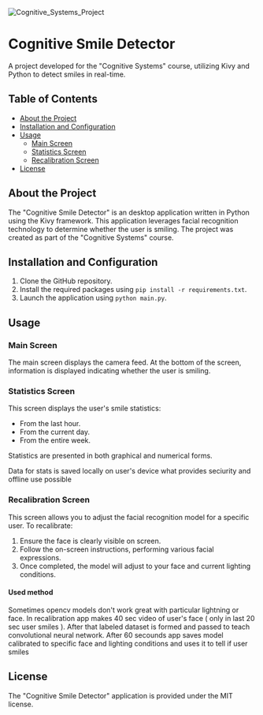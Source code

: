 ![Cognitive_Systems_Project](https://github.com/p3choco/CognitiveSystemsProject/assets/62072811/33a4fbef-dc7e-4a03-ab0e-791aca909972)

# Cognitive Smile Detector

A project developed for the "Cognitive Systems" course, utilizing Kivy and Python to detect smiles in real-time.

## Table of Contents
- [About the Project](#about-the-project)
- [Installation and Configuration](#installation-and-configuration)
- [Usage](#usage)
  * [Main Screen](#main-screen)
  * [Statistics Screen](#statistics-screen)
  * [Recalibration Screen](#recalibration-screen)
- [License](#license)

## About the Project
The "Cognitive Smile Detector" is an desktop application written in Python using the Kivy framework. This application leverages facial recognition technology to determine whether the user is smiling. The project was created as part of the "Cognitive Systems" course.

## Installation and Configuration
1. Clone the GitHub repository.
2. Install the required packages using `pip install -r requirements.txt`.
3. Launch the application using `python main.py`.

## Usage
### Main Screen
The main screen displays the camera feed. At the bottom of the screen, information is displayed indicating whether the user is smiling.

### Statistics Screen
This screen displays the user's smile statistics:
- From the last hour.
- From the current day.
- From the entire week.

Statistics are presented in both graphical and numerical forms.

Data for stats is saved locally on user's device what provides seciurity and offline use possible

### Recalibration Screen
This screen allows you to adjust the facial recognition model for a specific user. To recalibrate:
1. Ensure the face is clearly visible on screen.
2. Follow the on-screen instructions, performing various facial expressions.
3. Once completed, the model will adjust to your face and current lighting conditions.

#### Used method
Sometimes opencv models don't work great with particular lightning or face. In recalibration app makes 40 sec video of user's face ( only in last 20 sec user smiles ). After that labeled dataset is formed and passed to teach convolutional neural network.
After 60 secounds app saves model calibrated to specific face and lighting conditions and uses it to tell if user smiles

## License
The "Cognitive Smile Detector" application is provided under the MIT license. 
